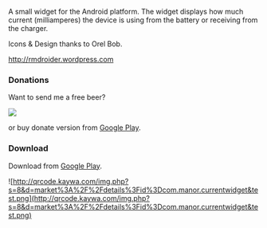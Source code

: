 A small widget for the Android platform.
The widget displays how much current (milliamperes) the device is using from the battery or receiving from the charger.

Icons & Design thanks to Orel Bob.

http://rmdroider.wordpress.com

### Donations ###

Want to send me a free beer?

[![](https://www.paypal.com/en_US/IL/i/btn/btn_donateCC_LG.gif)](https://www.paypal.com/cgi-bin/webscr?cmd=_s-xclick&hosted_button_id=P26BM3ZRXM792)

or buy donate version from [Google Play](http://play.google.com/store/apps/details?id=com.manor.currentwidgetpaid).

### Download ###

Download from [Google Play](http://play.google.com/store/apps/details?id=com.manor.currentwidget).

![http://qrcode.kaywa.com/img.php?s=8&d=market%3A%2F%2Fdetails%3Fid%3Dcom.manor.currentwidget&test.png](http://qrcode.kaywa.com/img.php?s=8&d=market%3A%2F%2Fdetails%3Fid%3Dcom.manor.currentwidget&test.png)